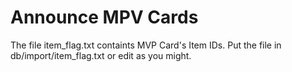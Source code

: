 # Announce MPV Cards

The file item_flag.txt containts MVP Card's Item IDs.
Put the file in db/import/item_flag.txt or edit as you might.
